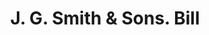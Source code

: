 ---
doi: 10.7916/D8960VR3
date_other: '1905'
date_other_textual: '1905'
form: printed ephemera
genre:
- Invoices
name:
- J. G. Smith & Sons
object_in_context_url: https://biggert.cul.columbia.edu/items/view/ave_biggert_01830
subject_hierarchical_geographic:
- Barnesville, Georgia, United States
subject_name:
- J. G. Smith & Sons
title: J. G. Smith & Sons. Bill
sort_title: J. G. Smith & Sons. Bill
call_number: ave_biggert_01830
coordinates:
- 33.05305555555555,-84.15611111111112
pid: ave_biggert_01830
identifiers: ave_biggert_01830
canvas_id: ldpd:397088
permalink: "/items/ave_biggert_01830/"
layout: iiif-image-page
---
